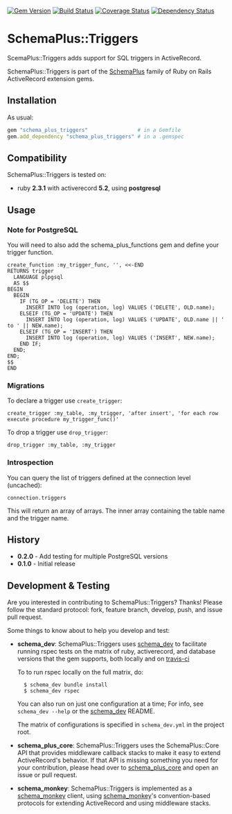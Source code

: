 [![Gem Version](https://badge.fury.io/rb/schema_plus_triggers.svg)](http://badge.fury.io/rb/schema_plus_triggers)
[![Build Status](https://secure.travis-ci.org/SchemaPlus/schema_plus_triggers.svg)](http://travis-ci.org/SchemaPlus/schema_plus_triggers)
[![Coverage Status](https://img.shields.io/coveralls/SchemaPlus/schema_plus_triggers.svg)](https://coveralls.io/r/SchemaPlus/schema_plus_triggers)
[![Dependency Status](https://gemnasium.com/SchemaPlus/schema_plus_triggers.svg)](https://gemnasium.com/SchemaPlus/schema_plus_triggers)

# SchemaPlus::Triggers

ScemaPlus::Triggers adds support for SQL triggers in ActiveRecord.

SchemaPlus::Triggers is part of the [SchemaPlus](https://github.com/SchemaPlus/) family of Ruby on Rails ActiveRecord extension gems.

## Installation

<!-- SCHEMA_DEV: TEMPLATE INSTALLATION - begin -->
<!-- These lines are auto-inserted from a schema_dev template -->
As usual:

```ruby
gem "schema_plus_triggers"                # in a Gemfile
gem.add_dependency "schema_plus_triggers" # in a .gemspec
```

<!-- SCHEMA_DEV: TEMPLATE INSTALLATION - end -->

## Compatibility

SchemaPlus::Triggers is tested on:

<!-- SCHEMA_DEV: MATRIX - begin -->
<!-- These lines are auto-generated by schema_dev based on schema_dev.yml -->
* ruby **2.3.1** with activerecord **5.2**, using **postgresql**

<!-- SCHEMA_DEV: MATRIX - end -->

## Usage

### Note for PostgreSQL

You will need to also add the schema_plus_functions gem and define your trigger function.

    create_function :my_trigger_func, '', <<-END
    RETURNS trigger
      LANGUAGE plpgsql
      AS $$
    BEGIN
      BEGIN
        IF (TG_OP = 'DELETE') THEN
          INSERT INTO log (operation, log) VALUES ('DELETE', OLD.name);
        ELSEIF (TG_OP = 'UPDATE') THEN
          INSERT INTO log (operation, log) VALUES ('UPDATE', OLD.name || ' to ' || NEW.name);
        ELSEIF (TG_OP = 'INSERT') THEN
          INSERT INTO log (operation, log) VALUES ('INSERT', NEW.name);
        END IF; 
      END;
    END;
    $$
    END

### Migrations

To declare a trigger use `create_trigger`:

    create_trigger :my_table, :my_trigger, 'after insert', 'for each row execute procedure my_trigger_func()' 

To drop a trigger use `drop_trigger`:

    drop_trigger :my_table, :my_trigger

### Introspection

You can query the list of triggers defined at the connection level (uncached):

    connection.triggers

This will return an array of arrays. The inner array containing the table name and the trigger name.

## History

* **0.2.0** - Add testing for multiple PostgreSQL versions
* **0.1.0** - Initial release

## Development & Testing

Are you interested in contributing to SchemaPlus::Triggers?  Thanks!  Please follow
the standard protocol: fork, feature branch, develop, push, and issue pull
request.

Some things to know about to help you develop and test:

<!-- SCHEMA_DEV: TEMPLATE USES SCHEMA_DEV - begin -->
<!-- These lines are auto-inserted from a schema_dev template -->
* **schema_dev**:  SchemaPlus::Triggers uses [schema_dev](https://github.com/SchemaPlus/schema_dev) to
  facilitate running rspec tests on the matrix of ruby, activerecord, and database
  versions that the gem supports, both locally and on
  [travis-ci](http://travis-ci.org/SchemaPlus/schema_plus_triggers)

  To to run rspec locally on the full matrix, do:

        $ schema_dev bundle install
        $ schema_dev rspec

  You can also run on just one configuration at a time;  For info, see `schema_dev --help` or the [schema_dev](https://github.com/SchemaPlus/schema_dev) README.

  The matrix of configurations is specified in `schema_dev.yml` in
  the project root.


<!-- SCHEMA_DEV: TEMPLATE USES SCHEMA_DEV - end -->

<!-- SCHEMA_DEV: TEMPLATE USES SCHEMA_PLUS_CORE - begin -->
<!-- These lines are auto-inserted from a schema_dev template -->
* **schema_plus_core**: SchemaPlus::Triggers uses the SchemaPlus::Core API that
  provides middleware callback stacks to make it easy to extend
  ActiveRecord's behavior.  If that API is missing something you need for
  your contribution, please head over to
  [schema_plus_core](https://github.com/SchemaPlus/schema_plus_core) and open
  an issue or pull request.

<!-- SCHEMA_DEV: TEMPLATE USES SCHEMA_PLUS_CORE - end -->

<!-- SCHEMA_DEV: TEMPLATE USES SCHEMA_MONKEY - begin -->
<!-- These lines are auto-inserted from a schema_dev template -->
* **schema_monkey**: SchemaPlus::Triggers is implemented as a
  [schema_monkey](https://github.com/SchemaPlus/schema_monkey) client,
  using [schema_monkey](https://github.com/SchemaPlus/schema_monkey)'s
  convention-based protocols for extending ActiveRecord and using middleware stacks.

<!-- SCHEMA_DEV: TEMPLATE USES SCHEMA_MONKEY - end -->
